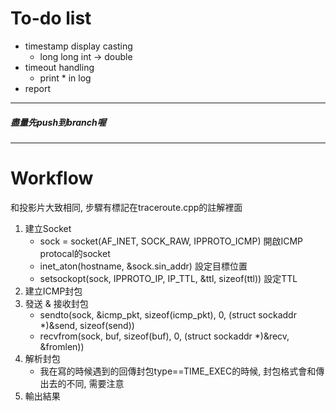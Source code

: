 # To-do list
* timestamp display casting
    * long long int -> double
* timeout handling
    * print * in log
* report

---
##### 盡量先push到branch喔
---

# Workflow
和投影片大致相同, 步驟有標記在traceroute.cpp的註解裡面
1. 建立Socket
    * sock = socket(AF_INET, SOCK_RAW, IPPROTO_ICMP) 開啟ICMP protocal的socket
    * inet_aton(hostname, &sock.sin_addr) 設定目標位置
    * setsockopt(sock, IPPROTO_IP, IP_TTL, &ttl, sizeof(ttl)) 設定TTL
2. 建立ICMP封包
3. 發送 & 接收封包
    * sendto(sock, &icmp_pkt, sizeof(icmp_pkt), 0, (struct sockaddr *)&send, sizeof(send))
    * recvfrom(sock, buf, sizeof(buf), 0, (struct sockaddr *)&recv, &fromlen))
4. 解析封包
    * 我在寫的時候遇到的回傳封包type==TIME_EXEC的時候, 封包格式會和傳出去的不同, 需要注意
5. 輸出結果

